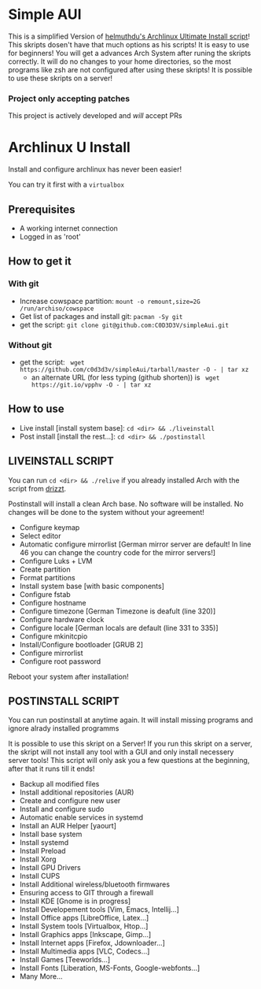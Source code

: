 # Simple AUI

This is a simplified Version of [helmuthdu's Archlinux Ultimate Install script](https://github.com/helmuthdu/aui)!
This skripts dosen't have that much options as his scripts! It is easy to use for beginners! You will get a advances Arch System after runing the skripts correctly. It will do no changes to your home directories, so the most programs like zsh are not configured after using these skripts! It is possible to use these skripts on a server!



### Project only accepting patches
This project is actively developed and *will* accept PRs

# Archlinux U Install

Install and configure archlinux has never been easier!

You can try it first with a `virtualbox`

## Prerequisites

- A working internet connection
- Logged in as 'root'

## How to get it
### With git
- Increase cowspace partition: `mount -o remount,size=2G /run/archiso/cowspace`
- Get list of packages and install git: `pacman -Sy git`
- get the script: `git clone git@github.com:C0D3D3V/simpleAui.git`

### Without git
- get the script: ` wget https://github.com/c0d3d3v/simpleAui/tarball/master -O - | tar xz`
    - an alternate URL (for less typing (github shorten)) is ` wget https://git.io/vpphv -O - | tar xz`

## How to use
- Live install [install system base]: `cd <dir> && ./liveinstall`
- Post install [install the rest...]: `cd <dir> && ./postinstall`

## LIVEINSTALL SCRIPT
You can run `cd <dir> && ./relive` if you already installed Arch with the script from [drizzt](https://github.com/drizzt/vps2arch).

Postinstall will install a clean Arch base. No software will be installed. No changes will be done to the system without your agreement! 

- Configure keymap
- Select editor
- Automatic configure mirrorlist [German mirror server are default! In line 46 you can change the country code for the mirror servers!]
- Configure Luks + LVM
- Create partition
- Format partitions
- Install system base [with basic components]
- Configure fstab
- Configure hostname
- Configure timezone [German Timezone is deafult (line 320)]
- Configure hardware clock
- Configure locale [German locals are default (line 331 to 335)]
- Configure mkinitcpio
- Install/Configure bootloader [GRUB 2]
- Configure mirrorlist
- Configure root password

Reboot your system after installation!

## POSTINSTALL SCRIPT
You can run postinstall at anytime again. It will install missing programs and ignore alrady installed programms

It is possible to use this skript on a Server! If you run this skript on a server, the skript will not install any tool with a GUI and only install necessery server tools!
This script will only ask you a few questions at the beginning, after that it runs till it ends!

- Backup all modified files
- Install additional repositories (AUR)
- Create and configure new user
- Install and configure sudo
- Automatic enable services in systemd
- Install an AUR Helper [yaourt]
- Install base system
- Install systemd
- Install Preload
- Install Xorg
- Install GPU Drivers
- Install CUPS
- Install Additional wireless/bluetooth firmwares
- Ensuring access to GIT through a firewall
- Install KDE [Gnome is in progress]
- Install Developement tools [Vim, Emacs, Intellij...]
- Install Office apps [LibreOffice, Latex...]
- Install System tools [Virtualbox, Htop...]
- Install Graphics apps [Inkscape, Gimp...]
- Install Internet apps [Firefox, Jdownloader...]
- Install Multimedia apps [VLC, Codecs...]
- Install Games [Teeworlds...]
- Install Fonts [Liberation, MS-Fonts, Google-webfonts...]
- Many More...

